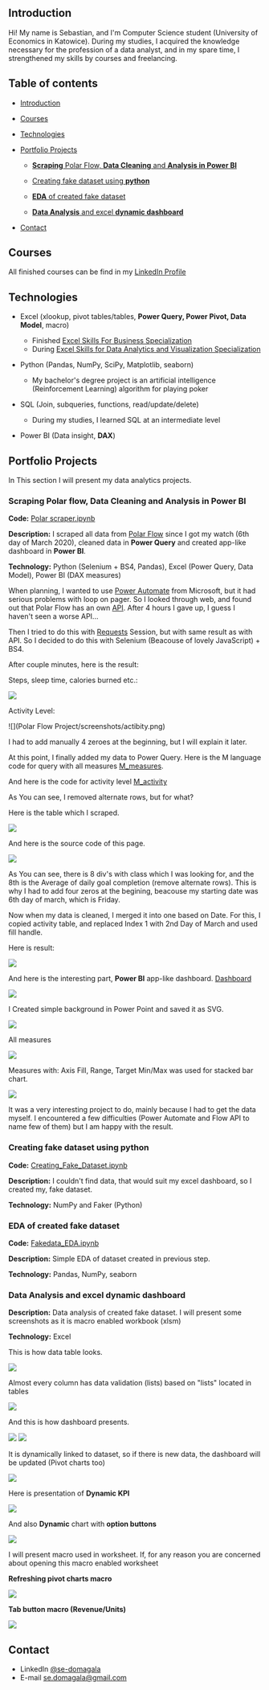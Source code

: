 ## Introduction

Hi! My name is Sebastian, and I'm Computer Science student (University of Economics in Katowice). 
During my studies, I acquired the knowledge necessary for the profession of a data analyst, and in my spare time, I strengthened my skills by courses and freelancing.

## Table of contents
- [Introduction](#introduction) 
- [Courses](#courses)
- [Technologies](#technologies)
- [Portfolio Projects](#portfolio-projects)

	- [**Scraping** Polar Flow, **Data Cleaning** and **Analysis in Power BI**](#scraping-polar-data-cleaning-analysis-in-power-bi)
	
	- [Creating fake dataset using **python**](#creating-fake-dataset-using-python)
		
	- [**EDA** of created fake dataset](#eda-of-created-fake-dataset)
		
	- [**Data Analysis** and excel **dynamic dashboard**](#data-analysis-and-excel-dynamic-dashboard)

- [Contact](#contact)
## Courses
All finished courses can be find in my [LinkedIn Profile](https://www.linkedin.com/in/se-domagala/details/certifications/)
## Technologies
- Excel (xlookup, pivot tables/tables, **Power Query, Power Pivot, Data Model**, macro)
	- Finished [Excel Skills For Business Specialization](https://www.coursera.org/specializations/excel)
	- During [Excel Skills for Data Analytics and Visualization Specialization](https://www.coursera.org/specializations/excel-data-analytics-visualization)
	
- Python (Pandas, NumPy, SciPy, Matplotlib, seaborn)
	- My bachelor's degree project is an artificial intelligence (Reinforcement Learning) algorithm for playing poker
	
- SQL (Join, subqueries, functions, read/update/delete)
	- During my studies, I learned SQL at an intermediate level

- Power BI (Data insight, **DAX**) 

## Portfolio Projects
In This section I will present my data analytics projects.

### Scraping Polar flow, Data Cleaning and Analysis in Power BI

**Code:** [Polar scraper.ipynb](https://github.com/maxiorex15625/Portfolio/blob/main/Polar%20Flow%20Project/Polar_scraper.ipynb)

**Description:** I scraped all data from [Polar Flow](https://flow.polar.com) since I got my watch (6th day of March 2020), cleaned data in **Power Query** and created app-like dashboard in **Power BI**.

**Technology:** Python (Selenium + BS4, Pandas), Excel (Power Query, Data Model), Power BI (DAX measures)

When planning, I wanted to use [Power Automate](https://powerautomate.microsoft.com/) from Microsoft, but it had serious problems with loop on pager. So I looked through web, and found out that Polar Flow has an own [API](https://www.polar.com/accesslink-api/#polar-accesslink-api). After 4 hours I gave up, I guess I haven't seen a worse API... 

Then I tried to do this with [Requests](https://requests.readthedocs.io/en/latest/) Session, but with same result as with API. So I decided to do this with Selenium (Beacouse of lovely JavaScript) + BS4.

After couple minutes, here is the result:

Steps, sleep time, calories burned etc.: 

![](Polar_Flow_Project/screenshots/table_measures.png)

Activity Level:

![](Polar Flow Project/screenshots/actibity.png)

I had to add manually 4 zeroes at the beginning, but I will explain it later. 

At this point, I finally added my data to Power Query. Here is the M language code for query with all measures [M_measures](https://github.com/maxiorex15625/Portfolio/blob/main/Polar%20Flow%20Project/M_measures).

And here is the code for activity level [M_activity](https://github.com/maxiorex15625/Portfolio/blob/main/Polar%20Flow%20Project/M_activity)

As You can see, I removed alternate rows, but for what? 

Here is the table which I scraped.

![](Polar_Flow_Project/screenshots/flow_table.png)

And here is the source code of this page.

![](Polar_flow_Project/screenshots/source_code.png)

As You can see, there is 8 div's with class which I was looking for, and the 8th is the Average of daily goal completion (remove alternate rows). This is why I had to add four zeros at the begining, beacouse my starting date was 6th day of march, which is Friday. 

Now when my data is cleaned, I merged it into one based on Date. For this, I copied activity table, and replaced Index 1 with 2nd Day of March and used fill handle. 

Here is result:

![](Polar_flow_Project/screenshots/merged_data.png)

And here is the interesting part, **Power BI** app-like dashboard. [Dashboard](https://app.powerbi.com/groups/me/reports/9a068507-a229-4693-a2c3-d83c7cc6a79a?ctid=8fbcdc7a-dff7-4113-b007-45612ef5b74d&pbi_source=linkShare)

![](Polar_flow_Project/screenshots/power_bi_dashboard.png)

I Created simple background in Power Point and saved it as SVG.

![](Polar_flow_Project/screenshots/background.svg)

All measures 

![](Polar_flow_Project/screenshots/measures.png)

Measures with: Axis Fill, Range, Target Min/Max was used for stacked bar chart. 

![](Polar_flow_Project/screenshots/stacked_bar.png)

It was a very interesting project to do, mainly because I had to get the data myself. I encountered a few difficulties (Power Automate and Flow API to name few of them) but I am happy with the result.

### Creating fake dataset using python

**Code:** [Creating_Fake_Dataset.ipynb](https://github.com/maxiorex15625/Portfolio/blob/main/Creating_Fake_Dataset.ipynb)

**Description:** I couldn't find data, that would suit my excel dashboard, so I created my, fake dataset.

**Technology:** NumPy and Faker (Python)

### EDA of created fake dataset

**Code:** [Fakedata_EDA.ipynb](https://github.com/maxiorex15625/Portfolio/blob/main/Fakedata_EDA.ipynb)

**Description:** Simple EDA of dataset created in previous step.

**Technology:** Pandas, NumPy, seaborn
	
### Data Analysis and excel dynamic dashboard

**Description:** Data analysis of created fake dataset. I will present some screenshots as it is macro enabled workbook (xlsm)

**Technology:** Excel

This is how data table looks.

![](screenshots/Data_tbl.png)

 Almost every column has data validation (lists) based on "lists" located in tables

![](screenshots/xlookup_dvlists.png)

And this is how dashboard presents. 

![](screenshots/dashboard_photo.png)
![](screenshots/dashboard.png)

It is dynamically linked to dataset, so if there is new data, the dashboard will be updated (Pivot charts too)

![](screenshots/dynamic_changes.gif)

Here is presentation of **Dynamic KPI** 

![](screenshots/Dynamic_KPI.gif)

And also **Dynamic** chart with **option buttons**

![](screenshots/Dynamic_chart_option_buttons.gif)

I will present macro used in worksheet. If, for any reason you are concerned about opening this macro enabled worksheet

**Refreshing pivot charts macro** 

![](screenshots/Refresh_Macro.png)

**Tab button macro (Revenue/Units)**

![](screenshots/tab_button_macro.png)


## Contact
- LinkedIn [@se-domagala](https://www.linkedin.com/in/se-domagala/)
- E-mail [se.domagala@gmail.com](se.domagala@gmail.com)
